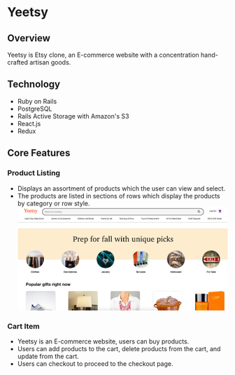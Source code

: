 # Yeetsy
## Overview
Yeetsy is Etsy clone, an E-commerce website with a concentration hand-crafted artisan goods.

## Technology
* Ruby on Rails
* PostgreSQL
* Rails Active Storage with Amazon's S3
* React.js
* Redux

## Core Features
### Product Listing
* Displays an assortment of products which the user can view and select.
* The products are listed in sections of rows which display the products by category or row style.
![product_listing](product_listing.png)

### Cart Item
* Yeetsy is an E-commerce website, users can buy products.
* Users can add products to the cart, delete products from the cart, and update from the cart.
* Users can checkout to proceed to the checkout page.
